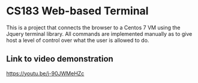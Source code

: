 # CS183 Web-based Terminal

This is a project that connects the browser to a Centos 7 VM using the Jquery terminal library. All commands are implemented manually as to give host a level of control over what the user is allowed to do.

## Link to video demonstration
https://youtu.be/j-90JWMeHZc
